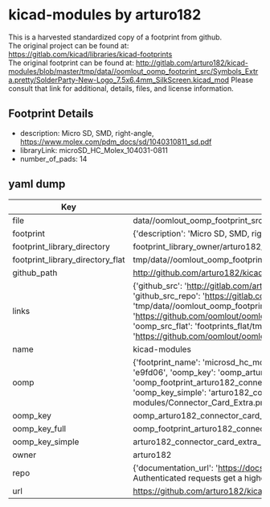 # kicad-modules by arturo182  
This is a harvested standardized copy of a footprint from github.  
The original project can be found at:  
https://gitlab.com/kicad/libraries/kicad-footprints  
The original footprint can be found at:
http://gitlab.com/arturo182/kicad-modules/blob/master/tmp/data//oomlout_oomp_footprint_src/Symbols_Extra.pretty/SolderParty-New-Logo_7.5x6.4mm_SilkScreen.kicad_mod
Please consult that link for additional, details, files, and license information.  
## Footprint Details
* description: Micro SD, SMD, right-angle, https://www.molex.com/pdm_docs/sd/1040310811_sd.pdf  
* libraryLink: microSD_HC_Molex_104031-0811  
* number_of_pads: 14  
## yaml dump  
| Key | Value |  
| --- | --- |  
| file | data//oomlout_oomp_footprint_src/kicad-modules/Connector_Card_Extra.pretty/microSD_HC_Molex_104031-0811.kicad_mod |  
| footprint | {'description': 'Micro SD, SMD, right-angle, https://www.molex.com/pdm_docs/sd/1040310811_sd.pdf', 'libraryLink': 'microSD_HC_Molex_104031-0811', 'number_of_pads': 14} |  
| footprint_library_directory | footprint_library_owner/arturo182_kicad-modules |  
| footprint_library_directory_flat | tmp/data//oomlout_oomp_footprint_src/footprints_flat/arturo182_connector_card_extra_microsd_hc_molex_104031_0811/working |  
| github_path | http://github.com/arturo182/kicad-modules/blob/master/tmp/data//oomlout_oomp_footprint_src/Connector_Card_Extra.pretty/microSD_HC_Molex_104031-0811.kicad_mod |  
| links | {'github_src': 'http://gitlab.com/arturo182/kicad-modules/blob/master/tmp/data//oomlout_oomp_footprint_src/Symbols_Extra.pretty/SolderParty-New-Logo_7.5x6.4mm_SilkScreen.kicad_mod', 'github_src_repo': 'https://gitlab.com/kicad/libraries/kicad-footprints', 'oomp_bot': 'tmp/data//oomlout_oomp_footprint_src/footprints/arturo182_connector_card_extra_microsd_hc_molex_104031_0811/working', 'oomp_bot_github': 'https://github.com/oomlout/oomlout_oomp_footprint_bot/tree/main/tmp/data//oomlout_oomp_footprint_src/footprints/arturo182_connector_card_extra_microsd_hc_molex_104031_0811/working', 'oomp_src_flat': 'footprints_flat/tmp/data//oomlout_oomp_footprint_src/footprints_flat/arturo182_connector_card_extra_microsd_hc_molex_104031_0811/working', 'oomp_src_flat_github': 'https://github.com/oomlout/oomlout_oomp_footprint_src/tree/main/tmp/data//oomlout_oomp_footprint_src/footprints_flat/arturo182_connector_card_extra_microsd_hc_molex_104031_0811/working'} |  
| name | kicad-modules |  
| oomp | {'footprint_name': 'microsd_hc_molex_104031_0811', 'library_name': 'connector_card_extra', 'md5': 'e9fd06cfd2cd553ac14259db0e2b12c8', 'md5_10': 'e9fd06cfd2', 'md5_5': 'e9fd0', 'md5_6': 'e9fd06', 'oomp_key': 'oomp_arturo182_connector_card_extra_microsd_hc_molex_104031_0811', 'oomp_key_extra': 'oomp_footprint_arturo182_connector_card_extra_microsd_hc_molex_104031_0811', 'oomp_key_full': 'oomp_footprint_arturo182_connector_card_extra_microsd_hc_molex_104031_0811_e9fd06', 'oomp_key_simple': 'arturo182_connector_card_extra_microsd_hc_molex_104031_0811', 'original_filename': 'data//oomlout_oomp_footprint_src/kicad-modules/Connector_Card_Extra.pretty/microSD_HC_Molex_104031-0811.kicad_mod', 'owner_name': 'arturo182'} |  
| oomp_key | oomp_arturo182_connector_card_extra_microsd_hc_molex_104031_0811 |  
| oomp_key_full | oomp_footprint_arturo182_connector_card_extra_microsd_hc_molex_104031_0811 |  
| oomp_key_simple | arturo182_connector_card_extra_microsd_hc_molex_104031_0811 |  
| owner | arturo182 |  
| repo | {'documentation_url': 'https://docs.github.com/rest/overview/resources-in-the-rest-api#rate-limiting', 'message': "API rate limit exceeded for 84.66.142.224. (But here's the good news: Authenticated requests get a higher rate limit. Check out the documentation for more details.)"} |  
| url | https://github.com/arturo182/kicad-modules |  

